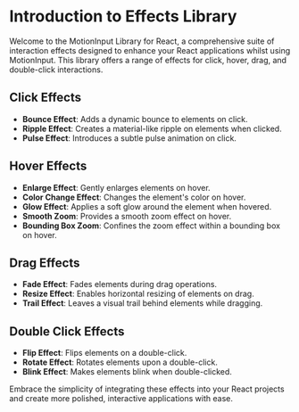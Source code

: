 # Introduction to Effects Library

Welcome to the MotionInput Library for React, a comprehensive suite of interaction effects designed to enhance your React applications whilst using MotionInput. This library offers a range of effects for click, hover, drag, and double-click interactions.

## Click Effects

- **Bounce Effect**: Adds a dynamic bounce to elements on click.
- **Ripple Effect**: Creates a material-like ripple on elements when clicked.
- **Pulse Effect**: Introduces a subtle pulse animation on click.

## Hover Effects

- **Enlarge Effect**: Gently enlarges elements on hover.
- **Color Change Effect**: Changes the element's color on hover.
- **Glow Effect**: Applies a soft glow around the element when hovered.
- **Smooth Zoom**: Provides a smooth zoom effect on hover.
- **Bounding Box Zoom**: Confines the zoom effect within a bounding box on hover.

## Drag Effects

- **Fade Effect**: Fades elements during drag operations.
- **Resize Effect**: Enables horizontal resizing of elements on drag.
- **Trail Effect**: Leaves a visual trail behind elements while dragging.

## Double Click Effects

- **Flip Effect**: Flips elements on a double-click.
- **Rotate Effect**: Rotates elements upon a double-click.
- **Blink Effect**: Makes elements blink when double-clicked.

Embrace the simplicity of integrating these effects into your React projects and create more polished, interactive applications with ease.
